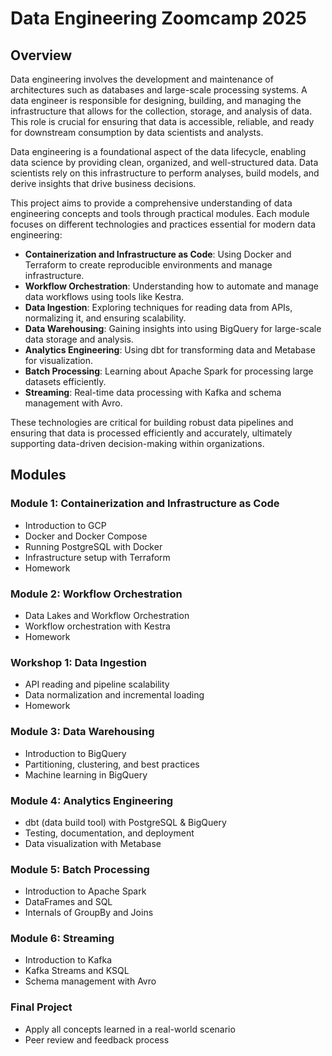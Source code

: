 # Data Engineering Zoomcamp 2025

## Overview
Data engineering involves the development and maintenance of architectures such as databases and large-scale processing systems. A data engineer is responsible for designing, building, and managing the infrastructure that allows for the collection, storage, and analysis of data. This role is crucial for ensuring that data is accessible, reliable, and ready for downstream consumption by data scientists and analysts.

Data engineering is a foundational aspect of the data lifecycle, enabling data science by providing clean, organized, and well-structured data. Data scientists rely on this infrastructure to perform analyses, build models, and derive insights that drive business decisions.

This project aims to provide a comprehensive understanding of data engineering concepts and tools through practical modules. Each module focuses on different technologies and practices essential for modern data engineering:

- **Containerization and Infrastructure as Code**: Using Docker and Terraform to create reproducible environments and manage infrastructure.
- **Workflow Orchestration**: Understanding how to automate and manage data workflows using tools like Kestra.
- **Data Ingestion**: Exploring techniques for reading data from APIs, normalizing it, and ensuring scalability.
- **Data Warehousing**: Gaining insights into using BigQuery for large-scale data storage and analysis.
- **Analytics Engineering**: Using dbt for transforming data and Metabase for visualization.
- **Batch Processing**: Learning about Apache Spark for processing large datasets efficiently.
- **Streaming**: Real-time data processing with Kafka and schema management with Avro.

These technologies are critical for building robust data pipelines and ensuring that data is processed efficiently and accurately, ultimately supporting data-driven decision-making within organizations.

## Modules

### Module 1: Containerization and Infrastructure as Code
- Introduction to GCP
- Docker and Docker Compose
- Running PostgreSQL with Docker
- Infrastructure setup with Terraform
- Homework

### Module 2: Workflow Orchestration
- Data Lakes and Workflow Orchestration
- Workflow orchestration with Kestra
- Homework

### Workshop 1: Data Ingestion
- API reading and pipeline scalability
- Data normalization and incremental loading
- Homework

### Module 3: Data Warehousing
- Introduction to BigQuery
- Partitioning, clustering, and best practices
- Machine learning in BigQuery

### Module 4: Analytics Engineering
- dbt (data build tool) with PostgreSQL & BigQuery
- Testing, documentation, and deployment
- Data visualization with Metabase

### Module 5: Batch Processing
- Introduction to Apache Spark
- DataFrames and SQL
- Internals of GroupBy and Joins

### Module 6: Streaming
- Introduction to Kafka
- Kafka Streams and KSQL
- Schema management with Avro

### Final Project
- Apply all concepts learned in a real-world scenario
- Peer review and feedback process